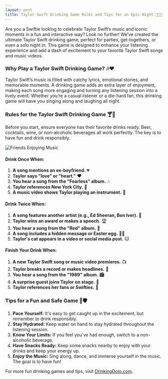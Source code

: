 ```yaml
---
layout: post
title: Taylor Swift Drinking Game Rules and Tips for an Epic Night 🎤🍹🎉
---
```


Are you a Swiftie looking to celebrate Taylor Swift’s music and iconic moments in a fun and interactive way? Look no further! We’ve created the ultimate Taylor Swift drinking game, perfect for parties, get-togethers, or even a solo night in. This game is designed to enhance your listening experience and add a dash of excitement to your favorite Taylor Swift songs and music videos.

### Why Play a Taylor Swift Drinking Game? 🎶❤️

Taylor Swift’s music is filled with catchy lyrics, emotional stories, and memorable moments. A drinking game adds an extra layer of enjoyment, making each song more engaging and turning any listening session into a lively event. Whether you’re a casual listener or a die-hard fan, this drinking game will have you singing along and laughing all night.

### Rules for the Taylor Swift Drinking Game 🍸🎤

Before you start, ensure everyone has their favorite drinks ready. Beer, cocktails, wine, or non-alcoholic beverages all work perfectly. The key is to have fun and drink responsibly.

![Friends Enjoying Music](https://images.pexels.com/photos/1679825/pexels-photo-1679825.jpeg)

#### Drink Once When:

1. **A song mentions an ex-boyfriend.** 💔
2. **Taylor says "love" or "heart."** ❤️
3. **You hear a song from the "Fearless" album.** 🎶
4. **Taylor references New York City.** 🗽
5. **A music video shows Taylor playing an instrument.** 🎸

#### Drink Twice When:

1. **A song features another artist (e.g., Ed Sheeran, Bon Iver).** 👥
2. **Taylor wins an award or makes a speech.** 🏆
3. **You hear a song from the "Red" album.** 🔴
4. **A song includes a hidden message or Easter egg.** 🕵️‍♀️
5. **Taylor's cat appears in a video or social media post.** 🐱

#### Finish Your Drink When:

1. **A new Taylor Swift song or music video premieres.** 📺
2. **Taylor breaks a record or makes headlines.** 📰
3. **You hear a song from the "1989" album.** 🏙️
4. **A surprise guest joins Taylor on stage.** 🎤
5. **Taylor references her fans or Swifties.** 👏

### Tips for a Fun and Safe Game 🥳🛡️

1. **Pace Yourself:** It's easy to get caught up in the excitement, but remember to drink responsibly.
2. **Stay Hydrated:** Keep water on hand to stay hydrated throughout the listening session.
3. **Know Your Limits:** If you feel you've had enough, switch to a non-alcoholic beverage.
4. **Have Snacks Ready:** Keep some snacks nearby to enjoy with your drinks and keep your energy up.
5. **Enjoy the Music:** Sing along, dance, and immerse yourself in the music. The goal is to have fun!

For more fun drinking games and tips, visit [DrinkingDojo.com](https://www.drinkingdojo.com).
